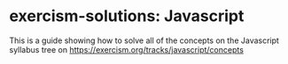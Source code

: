 # exercism-solutions: Javascript

This is a guide showing how to solve all of the concepts on the Javascript syllabus tree on https://exercism.org/tracks/javascript/concepts
